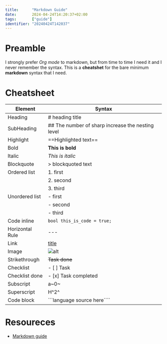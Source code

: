 ```yaml
---
title:      "Markdown Guide"
date:       2024-04-24T14:20:37+02:00
tags:       ["guide"]
identifier: "20240424T142037"
---
```

# Preamble
I strongly prefer *Org mode* to markdown, but from time to time I need it and I never remember the syntax.
This is a **cheatshet** for the bare minimum __markdown__ syntax that I need.

# Cheatsheet
| Element         | Syntax                                            |
|-----------------|---------------------------------------------------|
| Heading         | # heading title                                   |
| SubHeading      | ## The number of sharp increase the nesting level |
| Highlight       | ==Highlighted text==                              |
| Bold            | **This is bold**                                  |
| Italic          | *This is italic*                                  |
| Blockquote      | > blockquoted text                                |
| Ordered list    | 1. first                                          |
|                 | 2. second                                         |
|                 | 3. third                                          |
| Unordered list  | - first                                           |
|                 | - second                                          |
|                 | - third                                           |
| Code inline     | `bool this_is_code = true;`                       |
| Horizontal Rule | ---                                               |
| Link            | [title](https://orgmode.org/)                     |
| Image           | ![alt](path/to/image.jpg)                         |
| Strikethrough   | ~~Task done~~                                     |
| Checklist       | - [ ] Task                                        |
| Checklist done  | - [x] Task completed                              |
| Subscript       | a~0~                                              |
| Superscript     | H^2^                                              |
| Code block      | ```language source here````                       |

# Resoureces
- [Markdown guide](https://www.markdownguide.org/cheat-sheet/)
